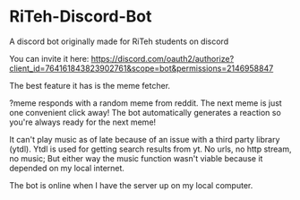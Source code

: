 # RiTeh-Discord-Bot

A discord bot originally made for RiTeh students on discord

You can invite it here: https://discord.com/oauth2/authorize?client_id=764161843823902761&scope=bot&permissions=2146958847

The best feature it has is the meme fetcher. 

?meme responds with a random meme from reddit. 
The next meme is just one convenient click away!
The bot automatically generates a reaction so you're always ready for the next meme!


It can't play music as of late because of an issue with a third party library (ytdl).
Ytdl is used for getting search results from yt.
No urls, no http stream, no music;
But either way the music function wasn't viable because it depended on my local internet.

The bot is online when I have the server up on my local computer.


